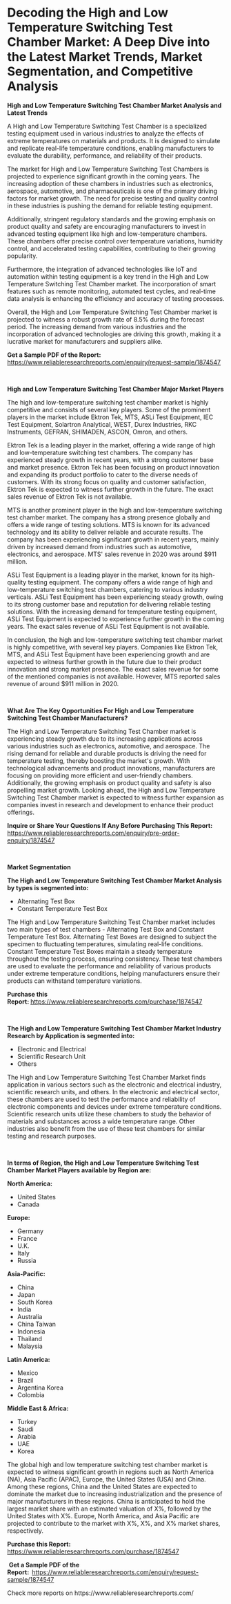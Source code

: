 <p><h1>Decoding the High and Low Temperature Switching Test Chamber Market: A Deep Dive into the Latest Market Trends, Market Segmentation, and Competitive Analysis</h1></p><p><strong>High and Low Temperature Switching Test Chamber Market Analysis and Latest Trends</strong></p>
<p><p>A High and Low Temperature Switching Test Chamber is a specialized testing equipment used in various industries to analyze the effects of extreme temperatures on materials and products. It is designed to simulate and replicate real-life temperature conditions, enabling manufacturers to evaluate the durability, performance, and reliability of their products.</p><p>The market for High and Low Temperature Switching Test Chambers is projected to experience significant growth in the coming years. The increasing adoption of these chambers in industries such as electronics, aerospace, automotive, and pharmaceuticals is one of the primary driving factors for market growth. The need for precise testing and quality control in these industries is pushing the demand for reliable testing equipment.</p><p>Additionally, stringent regulatory standards and the growing emphasis on product quality and safety are encouraging manufacturers to invest in advanced testing equipment like high and low-temperature chambers. These chambers offer precise control over temperature variations, humidity control, and accelerated testing capabilities, contributing to their growing popularity.</p><p>Furthermore, the integration of advanced technologies like IoT and automation within testing equipment is a key trend in the High and Low Temperature Switching Test Chamber market. The incorporation of smart features such as remote monitoring, automated test cycles, and real-time data analysis is enhancing the efficiency and accuracy of testing processes.</p><p>Overall, the High and Low Temperature Switching Test Chamber market is projected to witness a robust growth rate of 8.5% during the forecast period. The increasing demand from various industries and the incorporation of advanced technologies are driving this growth, making it a lucrative market for manufacturers and suppliers alike.</p></p>
<p><strong>Get a Sample PDF of the Report:&nbsp;</strong> <a href="https://www.reliableresearchreports.com/enquiry/request-sample/1874547">https://www.reliableresearchreports.com/enquiry/request-sample/1874547</a></p>
<p>&nbsp;</p>
<p><strong>High and Low Temperature Switching Test Chamber Major Market Players</strong></p>
<p><p>The high and low-temperature switching test chamber market is highly competitive and consists of several key players. Some of the prominent players in the market include Ektron Tek, MTS, ASLi Test Equipment, IEC Test Equipment, Solartron Analytical, WEST, Durex Industries, RKC Instruments, GEFRAN, SHIMADEN, ASCON, Omron, and others.</p><p>Ektron Tek is a leading player in the market, offering a wide range of high and low-temperature switching test chambers. The company has experienced steady growth in recent years, with a strong customer base and market presence. Ektron Tek has been focusing on product innovation and expanding its product portfolio to cater to the diverse needs of customers. With its strong focus on quality and customer satisfaction, Ektron Tek is expected to witness further growth in the future. The exact sales revenue of Ektron Tek is not available.</p><p>MTS is another prominent player in the high and low-temperature switching test chamber market. The company has a strong presence globally and offers a wide range of testing solutions. MTS is known for its advanced technology and its ability to deliver reliable and accurate results. The company has been experiencing significant growth in recent years, mainly driven by increased demand from industries such as automotive, electronics, and aerospace. MTS' sales revenue in 2020 was around $911 million.</p><p>ASLi Test Equipment is a leading player in the market, known for its high-quality testing equipment. The company offers a wide range of high and low-temperature switching test chambers, catering to various industry verticals. ASLi Test Equipment has been experiencing steady growth, owing to its strong customer base and reputation for delivering reliable testing solutions. With the increasing demand for temperature testing equipment, ASLi Test Equipment is expected to experience further growth in the coming years. The exact sales revenue of ASLi Test Equipment is not available.</p><p>In conclusion, the high and low-temperature switching test chamber market is highly competitive, with several key players. Companies like Ektron Tek, MTS, and ASLi Test Equipment have been experiencing growth and are expected to witness further growth in the future due to their product innovation and strong market presence. The exact sales revenue for some of the mentioned companies is not available. However, MTS reported sales revenue of around $911 million in 2020.</p></p>
<p>&nbsp;</p>
<p><strong>What Are The Key Opportunities For High and Low Temperature Switching Test Chamber Manufacturers?</strong></p>
<p><p>The High and Low Temperature Switching Test Chamber market is experiencing steady growth due to its increasing applications across various industries such as electronics, automotive, and aerospace. The rising demand for reliable and durable products is driving the need for temperature testing, thereby boosting the market's growth. With technological advancements and product innovations, manufacturers are focusing on providing more efficient and user-friendly chambers. Additionally, the growing emphasis on product quality and safety is also propelling market growth. Looking ahead, the High and Low Temperature Switching Test Chamber market is expected to witness further expansion as companies invest in research and development to enhance their product offerings.</p></p>
<p><strong>Inquire or Share Your Questions If Any Before Purchasing This Report:</strong> <a href="https://www.reliableresearchreports.com/enquiry/pre-order-enquiry/1874547">https://www.reliableresearchreports.com/enquiry/pre-order-enquiry/1874547</a></p>
<p>&nbsp;</p>
<p><strong>Market Segmentation</strong></p>
<p><strong>The High and Low Temperature Switching Test Chamber Market Analysis by types is segmented into:</strong></p>
<p><ul><li>Alternating Test Box</li><li>Constant Temperature Test Box</li></ul></p>
<p><p>The High and Low Temperature Switching Test Chamber market includes two main types of test chambers - Alternating Test Box and Constant Temperature Test Box. Alternating Test Boxes are designed to subject the specimen to fluctuating temperatures, simulating real-life conditions. Constant Temperature Test Boxes maintain a steady temperature throughout the testing process, ensuring consistency. These test chambers are used to evaluate the performance and reliability of various products under extreme temperature conditions, helping manufacturers ensure their products can withstand temperature variations.</p></p>
<p><strong>Purchase this Report:&nbsp;</strong><a href="https://www.reliableresearchreports.com/purchase/1874547">https://www.reliableresearchreports.com/purchase/1874547</a></p>
<p>&nbsp;</p>
<p><strong>The High and Low Temperature Switching Test Chamber Market Industry Research by Application is segmented into:</strong></p>
<p><ul><li>Electronic and Electrical</li><li>Scientific Research Unit</li><li>Others</li></ul></p>
<p><p>The High and Low Temperature Switching Test Chamber Market finds application in various sectors such as the electronic and electrical industry, scientific research units, and others. In the electronic and electrical sector, these chambers are used to test the performance and reliability of electronic components and devices under extreme temperature conditions. Scientific research units utilize these chambers to study the behavior of materials and substances across a wide temperature range. Other industries also benefit from the use of these test chambers for similar testing and research purposes.</p></p>
<p>&nbsp;</p>
<p><strong>In terms of Region, the High and Low Temperature Switching Test Chamber Market Players available by Region are:</strong></p>
<p>
    <p> <strong> North America: </strong>
        <ul>
            <li>United States</li>
            <li>Canada</li>
        </ul>
        </p> 
    <p> <strong> Europe: </strong>
        <ul>
            <li>Germany</li>
            <li>France</li>
            <li>U.K.</li>
            <li>Italy</li>
            <li>Russia</li>
        </ul>
        </p> 
    <p> <strong> Asia-Pacific: </strong>
        <ul>
            <li>China</li>
            <li>Japan</li>
            <li>South Korea</li>
            <li>India</li>
            <li>Australia</li>
            <li>China Taiwan</li>
            <li>Indonesia</li>
            <li>Thailand</li>
            <li>Malaysia</li>
        </ul>
        </p> 
    <p> <strong> Latin America: </strong>
        <ul>
            <li>Mexico</li>
            <li>Brazil</li>
            <li>Argentina Korea</li>
            <li>Colombia</li>
        </ul>
        </p> 
    <p> <strong> Middle East & Africa: </strong>
        <ul>
            <li>Turkey</li>
            <li>Saudi</li>
            <li>Arabia</li>
            <li>UAE</li>
            <li>Korea</li>
        </ul>
    </p>
    </p>
<p><p>The global high and low temperature switching test chamber market is expected to witness significant growth in regions such as North America (NA), Asia Pacific (APAC), Europe, the United States (USA) and China. Among these regions, China and the United States are expected to dominate the market due to increasing industrialization and the presence of major manufacturers in these regions. China is anticipated to hold the largest market share with an estimated valuation of X%, followed by the United States with X%. Europe, North America, and Asia Pacific are projected to contribute to the market with X%, X%, and X% market shares, respectively.</p></p>
<p><strong>Purchase this Report: </strong><a href="https://www.reliableresearchreports.com/purchase/1874547">https://www.reliableresearchreports.com/purchase/1874547</a></p>
<p>&nbsp;<strong>Get a Sample PDF of the Report:&nbsp;&nbsp;</strong><a href="https://www.reliableresearchreports.com/enquiry/request-sample/1874547">https://www.reliableresearchreports.com/enquiry/request-sample/1874547</a></p>
<p><strong></strong></p>
<p>Check more reports on https://www.reliableresearchreports.com/</p>